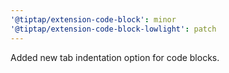```yaml
---
'@tiptap/extension-code-block': minor
'@tiptap/extension-code-block-lowlight': patch
---
```


Added new tab indentation option for code blocks.
